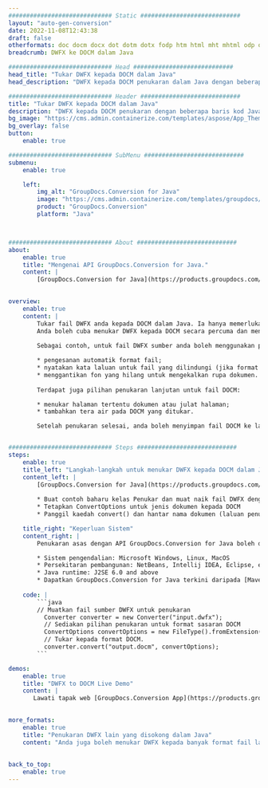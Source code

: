```yaml
---
############################# Static ############################
layout: "auto-gen-conversion"
date: 2022-11-08T12:43:38
draft: false
otherformats: doc docm docx dot dotm dotx fodp htm html mht mhtml odp odt otp pot potm potx pps ppsm ppsx ppt pptm pptx rtf
breadcrumb: DWFX ke DOCM dalam Java

############################# Head ############################
head_title: "Tukar DWFX kepada DOCM dalam Java"
head_description: "DWFX kepada DOCM penukaran dalam Java dengan beberapa baris kod. Tukar lebih 160 format fail menggunakan API penukaran dokumen GroupDocs untuk Java"

############################# Header ############################
title: "Tukar DWFX kepada DOCM dalam Java"
description: "DWFX kepada DOCM penukaran dengan beberapa baris kod Java."
bg_image: "https://cms.admin.containerize.com/templates/aspose/App_Themes/V3/images/bg/header1.png"
bg_overlay: false
button:
    enable: true

############################# SubMenu ############################
submenu:
    enable: true

    left:
        img_alt: "GroupDocs.Conversion for Java"
        image: "https://cms.admin.containerize.com/templates/groupdocs/images/product-logos/90x90-noborder/groupdocs-conversion-java.png"
        product: "GroupDocs.Conversion"
        platform: "Java"



############################# About ############################
about:
    enable: true
    title: "Mengenai API GroupDocs.Conversion for Java."
    content: |
        [GroupDocs.Conversion for Java](https://products.groupdocs.com/conversion/java/) ialah API penukaran format fail lanjutan untuk menukar antara imej popular dan format dokumen seperti Microsoft Office, OpenDocument, PDF, HTML, e-mel, CAD. dan banyak lagi dengan hanya beberapa baris kod. API asli secara automatik mengesan format dokumen asal dan menawarkan banyak pilihan untuk menyesuaikan dokumen yang ditukar. Bersama-sama dengan fungsi mengekstrak maklumat daripada dokumen, ia juga menyokong caching hasil penukaran ke cakera tempatan secara lalai. Walau bagaimanapun, sebarang jenis storan cache boleh disokong dengan melaksanakan antara muka yang sesuai - Amazon S3, Dropbox, Google Drive, Windows Azure, Reddis atau mana-mana yang lain.
    

overview:
    enable: true
    content: |
        Tukar fail DWFX anda kepada DOCM dalam Java. Ia hanya memerlukan beberapa baris kod Java pada mana-mana platform pilihan anda, seperti Windows, Linux, macOS.
        Anda boleh cuba menukar DWFX kepada DOCM secara percuma dan menilai kualiti hasil penukaran. Bersama-sama dengan skrip penukaran fail mudah, anda boleh mencuba pilihan yang lebih canggih untuk memuatkan fail sumber DWFX dan menyimpan output DOCM. 
        
        Sebagai contoh, untuk fail DWFX sumber anda boleh menggunakan pilihan pemuatan berikut:

        * pengesanan automatik format fail;
        * nyatakan kata laluan untuk fail yang dilindungi (jika format fail menyokongnya);
        * menggantikan fon yang hilang untuk mengekalkan rupa dokumen.
        
        Terdapat juga pilihan penukaran lanjutan untuk fail DOCM:

        * menukar halaman tertentu dokumen atau julat halaman;
        * tambahkan tera air pada DOCM yang ditukar.

        Setelah penukaran selesai, anda boleh menyimpan fail DOCM ke laluan fail setempat anda atau ke mana-mana storan pihak ketiga seperti FTP, Amazon S3, Google Drive, Dropbox dll. Sila ambil perhatian - untuk menukar DWFX kepada DOCM, anda tidak perlu memasang sebarang perisian tambahan, seperti MS Office, Open Office, Adobe Acrobat Reader dsb.


############################# Steps ############################
steps:
    enable: true
    title_left: "Langkah-langkah untuk menukar DWFX kepada DOCM dalam Java"
    content_left: |
        [GroupDocs.Conversion for Java](https://products.groupdocs.com/conversion/java/) membenarkan pembangun menukar fail DWFX kepada DOCM dengan mudah dengan beberapa baris kod.
        
        * Buat contoh baharu kelas Penukar dan muat naik fail DWFX dengan laluan penuh
        * Tetapkan ConvertOptions untuk jenis dokumen kepada DOCM
        * Panggil kaedah convert() dan hantar nama dokumen (laluan penuh) dan format (DOCM) sebagai parameter

    title_right: "Keperluan Sistem"
    content_right: |
        Penukaran asas dengan API GroupDocs.Conversion for Java boleh dilakukan dengan hanya beberapa baris kod. API kami disokong pada semua platform dan sistem pengendalian utama. Sebelum melaksanakan kod di bawah, pastikan anda mempunyai prasyarat berikut dipasang pada sistem anda.

        * Sistem pengendalian: Microsoft Windows, Linux, MacOS
        * Persekitaran pembangunan: NetBeans, Intellij IDEA, Eclipse, etc.
        * Java runtime: J2SE 6.0 and above
        * Dapatkan GroupDocs.Conversion for Java terkini daripada [Maven](https://repository.groupdocs.com/webapp/#/artifacts/browse/tree/General/repo/com/groupdocs/groupdocs-conversion)
         
    code: |
        ```java    
        // Muatkan fail sumber DWFX untuk penukaran
          Converter converter = new Converter("input.dwfx");
          // Sediakan pilihan penukaran untuk format sasaran DOCM
          ConvertOptions convertOptions = new FileType().fromExtension("docm").getConvertOptions();
          // Tukar kepada format DOCM.
          converter.convert("output.docm", convertOptions);
        ```

demos:
    enable: true
    title: "DWFX to DOCM Live Demo"
    content: |
       Lawati tapak web [GroupDocs.Conversion App](https://products.groupdocs.app/conversion/family) kami dan cuba DWFX kepada DOCM penukaran sekarang. Demo percuma mempunyai faedah berikut
          

more_formats:
    enable: true
    title: "Penukaran DWFX lain yang disokong dalam Java"
    content: "Anda juga boleh menukar DWFX kepada banyak format fail lain. Sila lihat senarai di bawah."
       
       
back_to_top:
    enable: true
---
```


